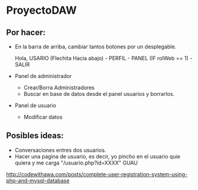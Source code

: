 # ProyectoDAW
## Por hacer:
- En la barra de arriba, cambiar tantos botones por un desplegable.

    Hola, USARIO (Flechita Hacia abajo)
      - PERFIL
      - PANEL (IF rolWeb == 1)
      - SALIR
      
- Panel de administrador
  - Crear/Borra Administradores
  - Buscar en base de datos desde el panel usuarios y borrarlos.
- Panel de usuario
  - Modificar datos
  
 
## Posibles ideas:
  - Conversaciones entres dos usuarios.
  - Hacer una pagina de usuario, es decir, yo pincho en el usuario quie quiera y me carga "/usuario.php?id=XXXX"  GUAU

http://codewithawa.com/posts/complete-user-registration-system-using-php-and-mysql-database
